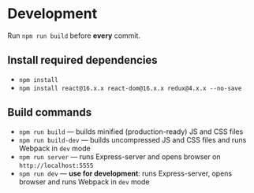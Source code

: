 # Development

Run `npm run build` before **every** commit.

## Install required dependencies
* `npm install`
* `npm install react@16.x.x react-dom@16.x.x redux@4.x.x --no-save`

## Build commands

* `npm run build` — builds minified (production-ready) JS and CSS files
* `npm run build-dev` — builds uncompressed JS and CSS files and runs Webpack in `dev` mode
* `npm run server` — runs Express-server and opens browser on `http://localhost:5555`
* `npm run dev` — **use for development**: runs Express-server, opens browser and runs Webpack in `dev` mode
